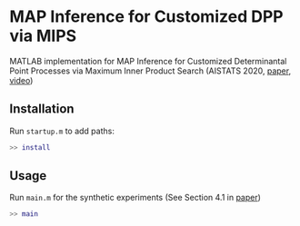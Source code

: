 # MAP Inference for Customized DPP via MIPS

MATLAB implementation for MAP Inference for Customized Determinantal Point Processes via Maximum Inner Product Search (AISTATS 2020, [paper](http://proceedings.mlr.press/v108/han20b/han20b.pdf), [video](https://slideslive.com/38930205/map-inference-for-customized-determinantal-point-processes-via-maximum-inner-product-search?ref=speaker-16952-latest)) 

  ## Installation
Run ```startup.m``` to add paths:
```matlab
>> install
```

## Usage
Run ```main.m``` for the synthetic experiments (See Section 4.1 in [paper](http://proceedings.mlr.press/v108/han20b/han20b.pdf))
```matlab
>> main
```